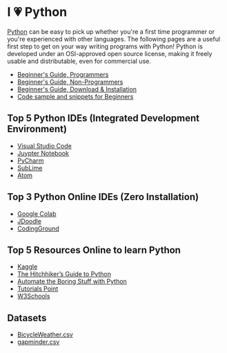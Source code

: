 # I  :heartpulse:  Python
  [Python](https://www.python.org/) can be easy to pick up whether you're a first time programmer or you're experienced with other languages. The following pages are a useful first step to get on your way writing programs with Python!
Python is developed under an OSI-approved open source license, making it freely usable and distributable, even for commercial use.

- [ Beginner's Guide, Programmers ](https://wiki.python.org/moin/BeginnersGuide/Programmers)
- [ Beginner's Guide, Non-Programmers ](https://wiki.python.org/moin/BeginnersGuide/NonProgrammers)
- [ Beginner's Guide, Download & Installation ](https://wiki.python.org/moin/BeginnersGuide/Download)
- [ Code sample and snippets for Beginners ](https://wiki.python.org/moin/BeginnersGuide/Examples)

## Top 5 Python IDEs (Integrated Development Environment)
- [ Visual Studio Code ](https://code.visualstudio.com/)
- [ Juypter Notebook ](https://jupyter.org/)
- [ PyCharm ](https://www.jetbrains.com/pycharm/)
- [ SubLime ](https://www.sublimetext.com/)
- [ Atom ](https://atom.io/)

## Top 3 Python Online IDEs (Zero Installation)
- [ Google Colab ](https://colab.research.google.com/)
- [ JDoodle ](https://www.jdoodle.com/python3-programming-online/)
- [ CodingGround ](https://www.tutorialspoint.com/execute_python3_online.php)

## Top 5 Resources Online to learn Python
- [ Kaggle ](https://www.kaggle.com/learn/python)
- [ The Hitchhiker’s Guide to Python ](https://docs.python-guide.org/)
- [ Automate the Boring Stuff with Python ](https://automatetheboringstuff.com/)
- [ Tutorials Point ](https://www.tutorialspoint.com/python/index.htm)
- [ W3Schools ](https://www.w3schools.com/python/)

## Datasets
- [ BicycleWeather.csv ](https://github.com/profHajal/datasets/blob/main/BicycleWeather.csv)
- [ gapminder.csv ](https://github.com/profHajal/datasets/blob/main/gapminder.csv)
